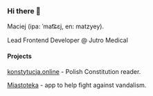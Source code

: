 ### Hi there 👋

Maciej (ipa: ˈmat͡ɕɛj, en: matzyey).

Lead Frontend Developer @ Jutro Medical

#### Projects

[konstytucja.online](https://konstytucja.online) - Polish Constitution reader.

[Miastoteka](https://miastoteka.com) - app to help fight against vandalism.
